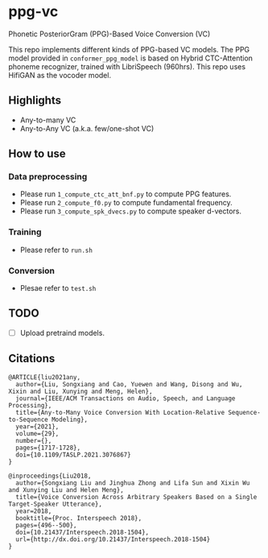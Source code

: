 # ppg-vc
Phonetic PosteriorGram (PPG)-Based Voice Conversion (VC)

This repo implements different kinds of PPG-based VC models. The PPG model provided in `conformer_ppg_model` is based on Hybrid CTC-Attention phoneme recognizer, trained with LibriSpeech (960hrs). This repo uses HifiGAN as the vocoder model.

## Highlights
- Any-to-many VC
- Any-to-Any VC (a.k.a. few/one-shot VC)

## How to use
### Data preprocessing
- Please run `1_compute_ctc_att_bnf.py` to compute PPG features.
- Please run `2_compute_f0.py` to compute fundamental frequency.
- Please run `3_compute_spk_dvecs.py` to compute speaker d-vectors.

### Training
- Please refer to `run.sh`

### Conversion
- Plesae refer to `test.sh`

## TODO
- [ ] Upload pretraind models.

## Citations
```
@ARTICLE{liu2021any,
  author={Liu, Songxiang and Cao, Yuewen and Wang, Disong and Wu, Xixin and Liu, Xunying and Meng, Helen},
  journal={IEEE/ACM Transactions on Audio, Speech, and Language Processing}, 
  title={Any-to-Many Voice Conversion With Location-Relative Sequence-to-Sequence Modeling}, 
  year={2021},
  volume={29},
  number={},
  pages={1717-1728},
  doi={10.1109/TASLP.2021.3076867}
}

@inproceedings{Liu2018,
  author={Songxiang Liu and Jinghua Zhong and Lifa Sun and Xixin Wu and Xunying Liu and Helen Meng},
  title={Voice Conversion Across Arbitrary Speakers Based on a Single Target-Speaker Utterance},
  year=2018,
  booktitle={Proc. Interspeech 2018},
  pages={496--500},
  doi={10.21437/Interspeech.2018-1504},
  url={http://dx.doi.org/10.21437/Interspeech.2018-1504}
}
